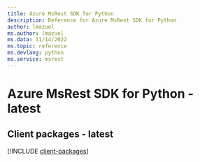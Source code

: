 ```yaml
---
title: Azure MsRest SDK for Python
description: Reference for Azure MsRest SDK for Python
author: lmazuel
ms.author: lmazuel
ms.data: 11/14/2022
ms.topic: reference
ms.devlang: python
ms.service: msrest
---
```

# Azure MsRest SDK for Python - latest

## Client packages - latest
[!INCLUDE [client-packages](msrest-client-index.md)]